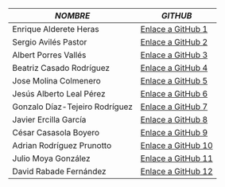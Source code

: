 | *NOMBRE* | *GITHUB* |
| -------- | -------- |
| Enrique Alderete Heras | [Enlace a GitHub 1](https://github.com/EnriqueAlderete) |
| Sergio Avilés Pastor | [Enlace a GitHub 2](https://github.com/sergioaviles) |
| Albert Porres Vallés | [Enlace a GitHub 3](https://github.com/AlbertPorres) |
| Beatriz Casado Rodríguez | [Enlace a GitHub 4](https://github.com/BCRMaster) |
| Jose Molina Colmenero | [Enlace a GitHub 5](https://github.com/Moliholy) |
| Jesús Alberto Leal Pérez | [Enlace a GitHub 6](https://github.com/lealp22) |
| Gonzalo Díaz-Tejeiro Rodríguez | [Enlace a GitHub 7](https://github.com/gonzalodt1) |
| Javier Ercilla García | [Enlace a GitHub 8](https://github.com/xvi82) |
| César Casasola Boyero  | [Enlace a GitHub 9](https://github.com/cesar-casasola) |
| Adrian Rodríguez Prunotto | [Enlace a GitHub 10](https://github.com/adrirod) |
| Julio Moya González | [Enlace a GitHub 11](https://github.com/jcmoya) |
| David Rabade Fernández | [Enlace a GitHub 12](https://github.com/sbc20uah) |
